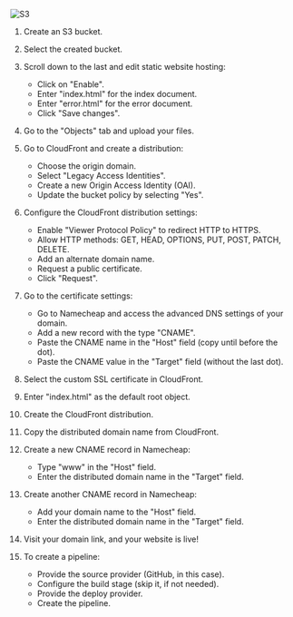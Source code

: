 ![S3](https://github.com/SaadOps/10WeeksOfCloudops/assets/94478736/8eaddf64-dbc7-47c2-8184-ed49dd522b68)

1) Create an S3 bucket.

2) Select the created bucket.

3) Scroll down to the last and edit static website hosting:
   - Click on "Enable".
   - Enter "index.html" for the index document.
   - Enter "error.html" for the error document.
   - Click "Save changes".

4) Go to the "Objects" tab and upload your files.

5) Go to CloudFront and create a distribution:
   - Choose the origin domain.
   - Select "Legacy Access Identities".
   - Create a new Origin Access Identity (OAI).
   - Update the bucket policy by selecting "Yes".

6) Configure the CloudFront distribution settings:
   - Enable "Viewer Protocol Policy" to redirect HTTP to HTTPS.
   - Allow HTTP methods: GET, HEAD, OPTIONS, PUT, POST, PATCH, DELETE.
   - Add an alternate domain name.
   - Request a public certificate.
   - Click "Request".

7) Go to the certificate settings:
   - Go to Namecheap and access the advanced DNS settings of your domain.
   - Add a new record with the type "CNAME".
   - Paste the CNAME name in the "Host" field (copy until before the dot).
   - Paste the CNAME value in the "Target" field (without the last dot).

8) Select the custom SSL certificate in CloudFront.

9) Enter "index.html" as the default root object.

10) Create the CloudFront distribution.

11) Copy the distributed domain name from CloudFront.

12) Create a new CNAME record in Namecheap:
    - Type "www" in the "Host" field.
    - Enter the distributed domain name in the "Target" field.

13) Create another CNAME record in Namecheap:
    - Add your domain name to the "Host" field.
    - Enter the distributed domain name in the "Target" field.

14) Visit your domain link, and your website is live!

15) To create a pipeline:
    - Provide the source provider (GitHub, in this case).
    - Configure the build stage (skip it, if not needed).
    - Provide the deploy provider.
    - Create the pipeline.

